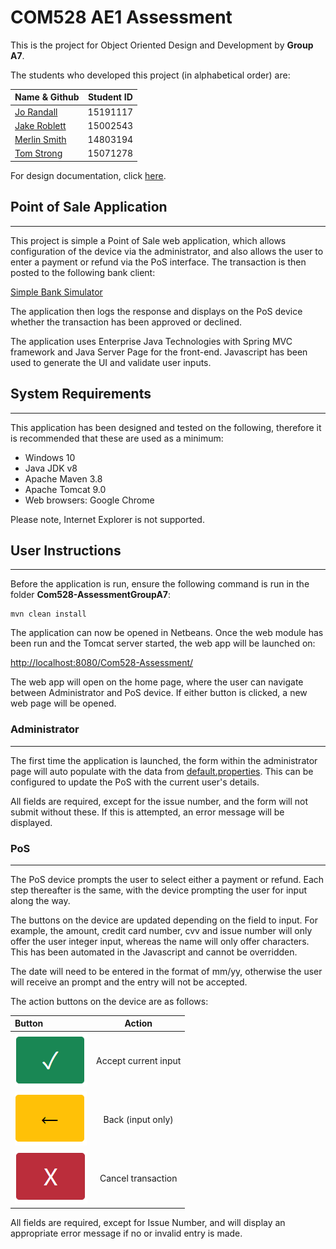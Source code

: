 # COM528 AE1 Assessment

This is the project for Object Oriented Design and Development by **Group A7**.

The students who developed this project (in alphabetical order) are:

| Name & Github        | Student ID    | 
| :------------- | :----------: | 
| [Jo Randall](http://github.com/jorandall)  | 15191117  | 
| [Jake Roblett](https://github.com/JakeRoblettUni)   | 15002543 |
| [Merlin Smith](https://github.com/MerlinSmith) | 14803194 |
| [Tom Strong](https://github.com/TomStrong) | 15071278 |

For design documentation, click [here](https://github.com/TomStrong/Com528-Assessment/blob/main/docs/documentation.md).

## Point of Sale Application
___
This project is simple a Point of Sale web application, which allows configuration of the device via the administrator, and also allows the user to enter a payment or refund via the PoS interface. The transaction is then posted to the following bank client:

[Simple Bank Simulator](http://com528bank.ukwest.cloudapp.azure.com:8080/home)

The application then logs the response and displays on the PoS device whether the transaction has been approved or declined.

The application uses Enterprise Java Technologies with Spring MVC framework and Java Server Page for the front-end. Javascript has been used to generate the UI and validate user inputs. 

## System Requirements
___
This application has been designed and tested on the following, therefore it is recommended that these are used as a minimum:

- Windows 10 
- Java JDK v8
- Apache Maven 3.8
- Apache Tomcat 9.0
- Web browsers: Google Chrome

Please note, Internet Explorer is not supported.

## User Instructions
___
Before the application is run, ensure the following command is run in the folder **Com528-AssessmentGroupA7**:

```
mvn clean install
```
The application can now be opened in Netbeans. Once the web module has been run and the Tomcat server started, the web app will be launched on: 

[http://localhost:8080/Com528-Assessment/](http://localhost:8080/Com528-Assessment/)

The web app will open on the home page, where the user can navigate between Administrator and PoS device. If either button is clicked, a new web page will be opened.

### Administrator
___

The first time the application is launched, the form within the administrator page will auto populate with the data from [default.properties](https://github.com/TomStrong/Com528-Assessment/blob/main/COM528-AssessmentGroupA7/web/src/main/resources/default.properties). This can be configured to update the PoS with the current user's details.

All fields are required, except for the issue number, and the form will not submit without these. If this is attempted, an error message will be displayed.

### PoS
___
The PoS device prompts the user to select either a payment or refund. Each step thereafter is the same, with the device prompting the user for input along the way.

The buttons on the device are updated depending on the field to input. For example, the amount, credit card number, cvv and issue number will only offer the user integer input, whereas the name will only offer characters. This has been automated in the Javascript and cannot be overridden.

The date will need to be entered in the format of mm/yy, otherwise the user will receive an prompt and the entry will not be accepted.

The action buttons on the device are as follows:

| Button        | Action    | 
| :------------- | :----------: | 
| ![](images/acceptButton.PNG) | Accept current input | 
| ![](images/backButton.PNG)   | Back (input only) |
| ![](images/cancelButton.PNG)  | Cancel transaction |

All fields are required, except for Issue Number, and will display an appropriate error message if no or invalid entry is made. 






